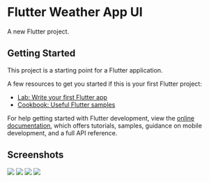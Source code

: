 # Flutter Weather App UI

A new Flutter project.

## Getting Started

This project is a starting point for a Flutter application.

A few resources to get you started if this is your first Flutter project:

- [Lab: Write your first Flutter app](https://docs.flutter.dev/get-started/codelab)
- [Cookbook: Useful Flutter samples](https://docs.flutter.dev/cookbook)

For help getting started with Flutter development, view the
[online documentation](https://docs.flutter.dev/), which offers tutorials,
samples, guidance on mobile development, and a full API reference.

## Screenshots
![](https://raw.githubusercontent.com/ak-2301/Weather-App-UI/main/screenshots/weather1.png)
![](https://raw.githubusercontent.com/ak-2301/Weather-App-UI/main/screenshots/weather2.png)
![](https://raw.githubusercontent.com/ak-2301/Weather-App-UI/main/screenshots/weather3.png)
![](https://raw.githubusercontent.com/ak-2301/Weather-App-UI/main/screenshots/weather4.png)

